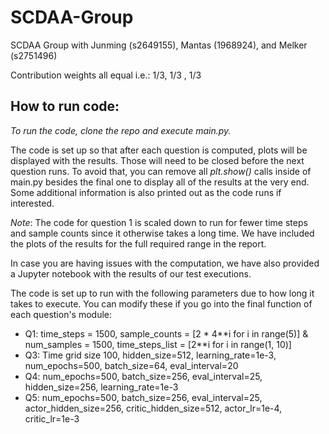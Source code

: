 # SCDAA-Group
SCDAA Group with Junming (s2649155), Mantas (1968924), and Melker (s2751496)

Contribution weights all equal i.e.: 1/3, 1/3 , 1/3

## How to run code:

*To run the code, clone the repo and execute main.py.*

The code is set up so that after each question is computed, plots will be displayed with the results. Those will need to be closed before the next question runs. To avoid that, you can remove all _plt.show()_ calls inside of main.py besides the final one to display all of the results at the very end. Some additional information is also printed out as the code runs if interested.

*Note*: The code for question 1 is scaled down to run for fewer time steps and sample counts since it otherwise takes a long time. We have included the plots of the results for the full required range in the report. 

In case you are having issues with the computation, we have also provided a Jupyter notebook with the results of our test executions.

The code is set up to run with the following parameters due to how long it takes to execute. You can modify these if you go into the final function of each question's module:
- Q1: time_steps = 1500, sample_counts = [2 * 4**i for i in range(5)] & num_samples = 1500,  time_steps_list = [2\**i for i in range(1, 10)]
- Q3: Time grid size 100, hidden_size=512, learning_rate=1e-3, num_epochs=500, batch_size=64, eval_interval=20
- Q4: num_epochs=500, batch_size=256, eval_interval=25, hidden_size=256, learning_rate=1e-3
- Q5: num_epochs=500, batch_size=256, eval_interval=25, actor_hidden_size=256, critic_hidden_size=512, actor_lr=1e-4, critic_lr=1e-3